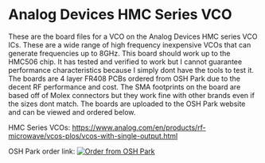 # Analog Devices HMC Series VCO

These are the board files for a VCO on the Analog Devices HMC series VCO ICs. These are a wide range of high frequency inexpensive VCOs that can generate frequencies up to 8GHz. This board should work up to the HMC506 chip. It has tested and verified to work but I cannot guarantee performance characteristics because I simply dont have the tools to test it. The boards are 4 layer FR408 PCBs ordered from OSH Park due to the decent RF performance and cost. The SMA footprints on the board are based off of Molex connectors but they work fine with other brands even if the sizes dont match. The boards are uploaded to the OSH Park website and can be viewed and ordered below.

HMC Series VCOs: https://www.analog.com/en/products/rf-microwave/vcos-plos/vcos-with-single-output.html

OSH Park order link: <a href="https://oshpark.com/shared_projects/ALN9admB"><img src="https://oshpark.com/assets/badge-5b7ec47045b78aef6eb9d83b3bac6b1920de805e9a0c227658eac6e19a045b9c.png" alt="Order from OSH Park"></img></a>
